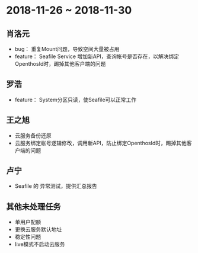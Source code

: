 # 2018-11-26 ~ 2018-11-30
## 肖洛元
- bug： 重复Mount问题，导致空间大量被占用
- feature： Seafile Service 增加新API，查询帐号是否存在，以解决绑定OpenthosId时，踢掉其他客户端的问题
## 罗浩
- feature： System分区只读，使Seafile可以正常工作
## 王之旭
- 云服务备份还原
- 云服务绑定帐号逻辑修改，调用新API，防止绑定OpenthosId时，踢掉其他客户端的问题
## 卢宁
- Seafile 的 异常测试，提供汇总报告

## 其他未处理任务
- 单用户配额
- 更换云服务默认地址
- 稳定性问题
- live模式不启动云服务
